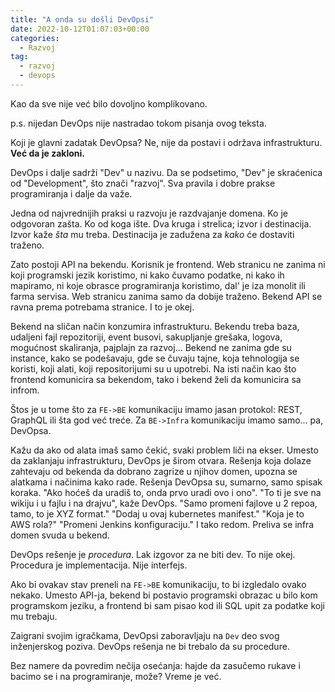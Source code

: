 ```yaml
---
title: "A onda su došli DevOpsi"
date: 2022-10-12T01:07:03+00:00
categories:
  - Razvoj
tag:
  - razvoj
  - devops
---
```


Kao da sve nije već bilo dovoljno komplikovano.

p.s. nijedan DevOps nije nastradao tokom pisanja ovog teksta.

<!--more-->

Koji je glavni zadatak DevOpsa? Ne, nije da postavi i održava infrastrukturu. **Već da je zakloni.**

DevOps i dalje sadrži "Dev" u nazivu. Da se podsetimo, "Dev" je skraćenica od "Development", što znači "razvoj". Sva pravila i dobre prakse programiranja i dalje da važe.

Jedna od najvrednijih praksi u razvoju je razdvajanje domena. Ko je odgovoran zašta. Ko od koga ište. Dva kruga i strelica; izvor i destinacija. Izvor kaže _šta_ mu treba. Destinacija je zadužena za _kako_ će dostaviti traženo.

Zato postoji API na bekendu. Korisnik je frontend. Web stranicu ne zanima ni koji programski jezik koristimo, ni kako čuvamo podatke, ni kako ih mapiramo, ni koje obrasce programiranja koristimo, dal' je iza monolit ili farma servisa. Web stranicu zanima samo da dobije traženo. Bekend API se ravna prema potrebama stranice. I to je okej.

Bekend na sličan način konzumira infrastrukturu. Bekendu treba baza, udaljeni fajl repozitoriji, event busovi, sakupljanje grešaka, logova, mogućnost skaliranja, pajplajn za razvoj... Bekend ne zanima gde su instance, kako se podešavaju, gde se čuvaju tajne, koja tehnologija se koristi, koji alati, koji repositorijumi su u upotrebi. Na isti način kao što frontend komunicira sa bekendom, tako i bekend želi da komunicira sa infrom.

Štos je u tome što za `FE->BE` komunikaciju imamo jasan protokol: REST, GraphQL ili šta god već treće. Za `BE->Infra` komunikaciju imamo samo... pa, DevOpsa.

Kažu da ako od alata imaš samo čekić, svaki problem liči na ekser. Umesto da zaklanjaju infrastrukturu, DevOps je širom otvara. Rešenja koja dolaze zahtevaju od bekenda da dobrano zagrize u njihov domen, upozna se alatkama i načinima kako rade. Rešenja DevOpsa su, sumarno, samo spisak koraka. "Ako hoćeš da uradiš to, onda prvo uradi ovo i ono". "To ti je sve na wikiju i u fajlu i na drajvu", kaže DevOps. "Samo promeni fajlove u 2 repoa, tamo, to je XYZ format." "Dodaj u ovaj kubernetes manifest." "Koja je to AWS rola?" "Promeni Jenkins konfiguraciju." I tako redom. Preliva se infra domen svuda u bekend.

DevOps rešenje je _procedura_. Lak izgovor za ne biti dev. To nije okej. Procedura je implementacija. Nije interfejs.

Ako bi ovakav stav preneli na `FE->BE` komunikaciju, to bi izgledalo ovako nekako. Umesto API-ja, bekend bi postavio programski obrazac u bilo kom programskom jeziku, a frontend bi sam pisao kod ili SQL upit za podatke koji mu trebaju.

Zaigrani svojim igračkama, DevOpsi zaboravljaju na `Dev` deo svog inženjerskog poziva. DevOps rešenja ne bi trebalo da su procedure.

Bez namere da povredim nečija osećanja: hajde da zasučemo rukave i bacimo se i na programiranje, može? Vreme je već.